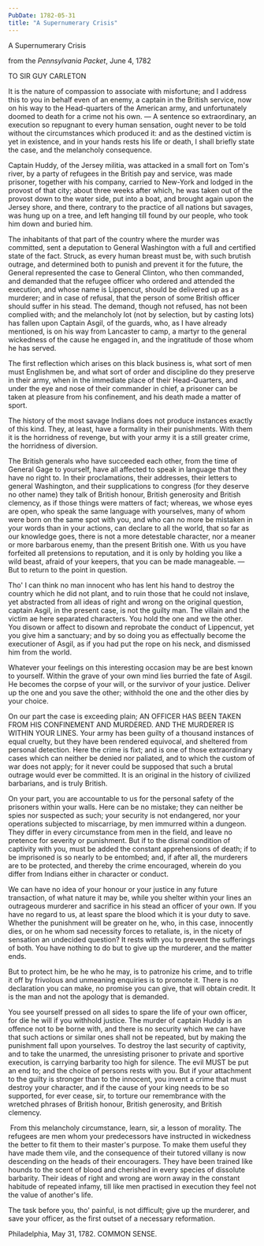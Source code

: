 ```yaml
---
PubDate: 1782-05-31
title: "A Supernumerary Crisis"
---
```


A Supernumerary Crisis

from the *Pennsylvania Packet*, June 4, 1782

TO SIR GUY CARLETON

It is the nature of compassion to associate with misfortune; and I address this to you in behalf even of an enemy, a captain in the British service, now on his way to the Head-quarters of the American army, and unfortunately doomed to death for a crime not his own. &mdash; A sentence so extraordinary, an execution so repugnant to every human sensation, ought never to be told without the circumstances which produced it: and as the destined victim is yet in existence, and in your hands rests his life or death, I shall briefly state the case, and the melancholy consequence.

Captain Huddy, of the Jersey militia, was attacked in a small fort on Tom's river, by a party of refugees in the British pay and service, was made prisoner, together with his company, carried to New-York and lodged in the provost of that city; about three weeks after which, he was taken out of the provost down to the water side, put into a boat, and brought again upon the Jersey shore, and there, contrary to the practice of all nations but savages, was hung up on a tree, and left hanging till found by our people, who took him down and buried him.

The inhabitants of that part of the country where the murder was committed, sent a deputation to General Washington with a full and certified state of the fact. Struck, as every human breast must be, with such brutish outrage, and determined both to punish and prevent it for the future, the General represented the case to General Clinton, who then commanded, and demanded that the refugee officer who ordered and attended the execution, and whose name is Lippencut, should be delivered up as a murderer; and in case of refusal, that the person of some British officer should suffer in his stead. The demand, though not refused, has not been complied with; and the melancholy lot (not by selection, but by casting lots) has fallen upon Captain Asgil, of the guards, who, as I have already mentioned, is on his way from Lancaster to camp, a martyr to the general wickedness of the cause he engaged in, and the ingratitude of those whom he has served.

The first reflection which arises on this black business is, what sort of men must Englishmen be, and what sort of order and discipline do they preserve in their army, when in the immediate place of their Head-Quarters, and under the eye and nose of their commander in chief, a prisoner can be taken at pleasure from his confinement, and his death made a matter of sport.

The history of the most savage Indians does not produce instances exactly of this kind. They, at least, have a formality in their punishments. With them it is the horridness of revenge, but with your army it is a still greater crime, the horridness of diversion.

The British generals who have succeeded each other, from the time of General Gage to yourself, have all affected to speak in language that they have no right to. In their proclamations, their addresses, their letters to general Washington, and their supplications to congress (for they deserve no other name) they talk of British honour, British generosity and British clemency, as if those things were matters of fact; whereas, we whose eyes are open, who speak the same language with yourselves, many of whom were born on the same spot with you, and who can no more be mistaken in your words than in your actions, can declare to all the world, that so far as our knowledge goes, there is not a more detestable character, nor a meaner or more barbarous enemy, than the present British one. With us you have forfeited all pretensions to reputation, and it is only by holding you like a wild beast, afraid of your keepers, that you can be made manageable. &mdash; But to return to the point in question.

Tho' I can think no man innocent who has lent his hand to destroy the country which he did not plant, and to ruin those that he could not inslave, yet abstracted from all ideas of right and wrong on the original question, captain Asgil, in the present case, is not the guilty man. The villain and the victim ae here separated characters. You hold the one and we the other. You disown or affect to disown and reprobate the conduct of Lippencut, yet you give him a sanctuary; and by so doing you as effectually become the executioner of Asgil, as if you had put the rope on his neck, and dismissed him from the world. 

Whatever your feelings on this interesting occasion may be are best known to yourself. Within the grave of your own mind lies burried the fate of Asgil. He becomes the corpse of your will, or the survivor of your justice. Deliver up the one and you save the other; withhold the one and the other dies by your choice.

On our part the case is exceeding plain; AN OFFICER HAS BEEN TAKEN FROM HIS CONFINEMENT AND MURDERED. AND THE MURDERER IS WITHIN YOUR LINES. Your army has been guilty of a thousand instances of equal cruelty, but they have been rendered equivocal, and sheltered from personal detection. Here the crime is fixt; and is one of those extraordinary cases which can neither be denied nor paliated, and to which the custom of war does not apply; for it never could be supposed that such a brutal outrage would ever be committed. It is an original in the history of civilized barbarians, and is truly British.

On your part, you are accountable to us for the personal safety of the prisoners within your walls. Here can be no mistake; they can neither be spies nor suspected as such; your security is not endangered, nor your operations subjected to miscarriage, by men immurred within a dungeon. They differ in every circumstance from men in the field, and leave no pretence for severity or punishment. But if to the dismal condition of captivity with you, must be added the constant apprehensions of death; if to be imprisoned is so nearly to be entombed; and, if after all, the murderers are to be protected, and thereby the crime encouraged, wherein do you differ from Indians either in character or conduct.

We can have no idea of your honour or your justice in any future transaction, of what nature it may be, while you shelter within your lines an outrageous murderer and sacrifice in his stead an officer of your own. If you have no regard to us, at least spare the blood which it is your duty to save. Whether the punishment will be greater on he, who, in this case, innocently dies, or on he whom sad necessity forces to retaliate, is, in the nicety of sensation an undecided question? It rests with you to prevent the sufferings of both. You have nothing to do but to give up the murderer, and the matter ends.

But to protect him, be he who he may, is to patronize his crime, and to trifle it off by frivolous and unmeaning enquiries is to promote it. There is no declaration you can make, no promise you can give, that will obtain credit. It is the man and not the apology that is demanded.

You see yourself pressed on all sides to spare the life of your own officer, for die he will if you withhold justice. The murder of captain Huddy is an offence not to be borne with, and there is no security which we can have that such actions or similar ones shall not be repeated, but by making the punishment fall upon yourselves. To destroy the last security of captivity, and to take the unarmed, the unresisting prisoner to private and sportive execution, is carrying barbarity too high for silence. The evil MUST be put an end to; and the choice of persons rests with you. But if your attachment to the guilty is stronger than to the innocent, you invent a crime that must destroy your character, and if the cause of your king needs to be so supported, for ever cease, sir, to torture our remembrance with the wretched phrases of British honour, British generosity, and British clemency.

 From this melancholy circumstance, learn, sir, a lesson of morality. The refugees are men whom your predecessors have instructed in wickedness the better to fit them to their master's purpose. To make them useful they have made them vile, and the consequence of their tutored villany is now descending on the heads of their encouragers. They have been trained like hounds to the scent of blood and cherished in every species of dissolute barbarity. Their ideas of right and wrong are worn away in the constant habitude of repeated infamy, till like men practised in execution they feel not the value of another's life.
 
 The task before you, tho' painful, is not difficult; give up the murderer, and save your officer, as the first outset of a necessary reformation.

Philadelphia, May 31, 1782. COMMON SENSE.

